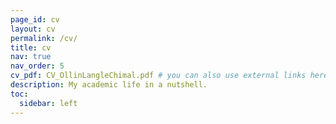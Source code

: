 ```yaml
---
page_id: cv
layout: cv
permalink: /cv/
title: cv
nav: true
nav_order: 5
cv_pdf: CV_OllinLangleChimal.pdf # you can also use external links here
description: My academic life in a nutshell.
toc:
  sidebar: left
---
```

